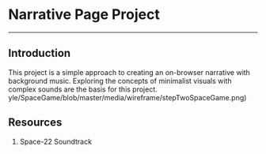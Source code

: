# Narrative Page Project
---
## Introduction
This project is a simple approach to creating an on-browser narrative with background music. Exploring the concepts of minimalist visuals with complex sounds are the basis for this project.
yle/SpaceGame/blob/master/media/wireframe/stepTwoSpaceGame.png)


## Resources
1. Space-22 Soundtrack


